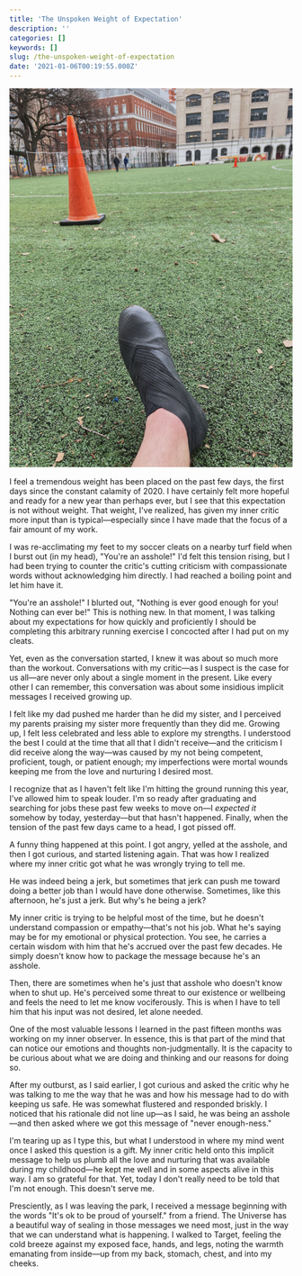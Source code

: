 ```yaml
---
title: 'The Unspoken Weight of Expectation'
description: ''
categories: []
keywords: []
slug: /the-unspoken-weight-of-expectation
date: '2021-01-06T00:19:55.000Z'
---
```


![](../images/IMG_5302.jpg)

I feel a tremendous weight has been placed on the past few days, the first days since the constant calamity of 2020. I have certainly felt more hopeful and ready for a new year than perhaps ever, but I see that this expectation is not without weight. That weight, I've realized, has given my inner critic more input than is typical—especially since I have made that the focus of a fair amount of my work.

I was re-acclimating my feet to my soccer cleats on a nearby turf field when I burst out (in my head), "You're an asshole!" I'd felt this tension rising, but I had been trying to counter the critic's cutting criticism with compassionate words without acknowledging him directly. I had reached a boiling point and let him have it.

"You're an asshole!" I blurted out, "Nothing is ever good enough for you! Nothing can ever be!" This is nothing new. In that moment, I was talking about my expectations for how quickly and proficiently I should be completing this arbitrary running exercise I concocted after I had put on my cleats.

Yet, even as the conversation started, I knew it was about so much more than the workout. Conversations with my critic—as I suspect is the case for us all—are never only about a single moment in the present. Like every other I can remember, this conversation was about some insidious implicit messages I received growing up.

I felt like my dad pushed me harder than he did my sister, and I perceived my parents praising my sister more frequently than they did me. Growing up, I felt less celebrated and less able to explore my strengths. I understood the best I could at the time that all that I didn't receive—and the criticism I did receive along the way—was caused by my not being competent, proficient, tough, or patient enough; my imperfections were mortal wounds keeping me from the love and nurturing I desired most.

I recognize that as I haven't felt like I'm hitting the ground running this year, I've allowed him to speak louder. I'm so ready after graduating and searching for jobs these past few weeks to move on—I *expected it* somehow by today, yesterday—but that hasn't happened. Finally, when the tension of the past few days came to a head, I got pissed off.

A funny thing happened at this point. I got angry, yelled at the asshole, and then I got curious, and started listening again. That was how I realized where my inner critic got what he was wrongly trying to tell me.

He was indeed being a jerk, but sometimes that jerk can push me toward doing a better job than I would have done otherwise. Sometimes, like this afternoon, he's just a jerk. But why's he being a jerk?

My inner critic is trying to be helpful most of the time, but he doesn't understand compassion or empathy—that's not his job. What he's saying may be for my emotional or physical protection. You see, he carries a certain wisdom with him that he's accrued over the past few decades. He simply doesn't know how to package the message because he's an asshole.

Then, there are sometimes when he's just that asshole who doesn't know when to shut up. He's perceived some threat to our existence or wellbeing and feels the need to let me know vociferously. This is when I have to tell him that his input was not desired, let alone needed.

One of the most valuable lessons I learned in the past fifteen months was working on my inner observer. In essence, this is that part of the mind that can notice our emotions and thoughts non-judgmentally. It is the capacity to be curious about what we are doing and thinking and our reasons for doing so.

After my outburst, as I said earlier, I got curious and asked the critic why he was talking to me the way that he was and how his message had to do with keeping us safe. He was somewhat flustered and responded briskly. I noticed that his rationale did not line up—as I said, he was being an asshole—and then asked where we got this message of "never enough-ness."

I'm tearing up as I type this, but what I understood in where my mind went once I asked this question is a gift. My inner critic held onto this implicit message to help us plumb all the love and nurturing that was available during my childhood—he kept me well and in some aspects alive in this way. I am so grateful for that. Yet, today I don't really need to be told that I'm not enough. This doesn't serve me.

Presciently, as I was leaving the park, I received a message beginning with the words "It's ok to be proud of yourself." from a friend. The Universe has a beautiful way of sealing in those messages we need most, just in the way that we can understand what is happening. I walked to Target, feeling the cold breeze against my exposed face, hands, and legs, noting the warmth emanating from inside—up from my back, stomach, chest, and into my cheeks.
